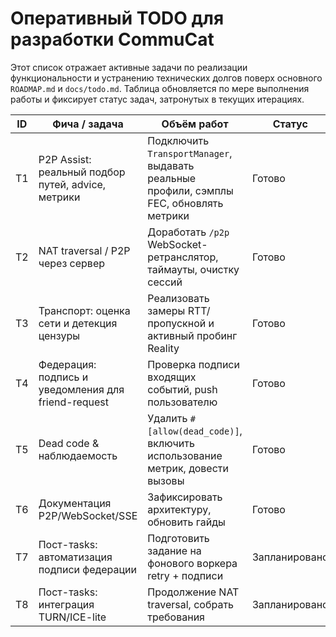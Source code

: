 # Оперативный TODO для разработки CommuCat

Этот список отражает активные задачи по реализации функциональности и устранению технических долгов поверх основного `ROADMAP.md` и `docs/todo.md`. Таблица обновляется по мере выполнения работы и фиксирует статус задач, затронутых в текущих итерациях.

| ID | Фича / задача | Объём работ | Статус | Примечание |
|----|----------------|-------------|--------|------------|
| T1 | P2P Assist: реальный подбор путей, advice, метрики | Подключить `TransportManager`, выдавать реальные профили, сэмплы FEC, обновлять метрики | Готово | Реализованы живые мультипатч сессии, FEC-пробы и метрики |
| T2 | NAT traversal / P2P через сервер | Доработать `/p2p` WebSocket-ретранслятор, таймауты, очистку сессий | Готово | Добавлены TTL, ожидание второй стороны и честные очистки |
| T3 | Транспорт: оценка сети и детекция цензуры | Реализовать замеры RTT/пропускной и активный пробинг Reality | Готово | TCP-пробы в `assess_network_conditions`, активный Reality-пробинг |
| T4 | Федерация: подпись и уведомления для friend-request | Проверка подписи входящих событий, push пользователю | Готово | Подписи через `EventSigner`, верификация и push-уведомления |
| T5 | Dead code & наблюдаемость | Удалить `#[allow(dead_code)]`, включить использование метрик, довести вызовы | Готово | Статические разрешения удалены, метрики задействованы |
| T6 | Документация P2P/WebSocket/SSE | Зафиксировать архитектуру, обновить гайды | Готово | Обновлены `docs/P2P_ASSIST_CLIENT_GUIDE.md` и статус транспортов |
| T7 | Пост-тasks: автоматизация подписи федерации | Подготовить задание на фонового воркера retry + подписи | Запланировано | Обсудить после закрытия T4 |
| T8 | Пост-тasks: интеграция TURN/ICE-lite | Продолжение NAT traversal, собрать требования | Запланировано | Будет следующей итерацией |
